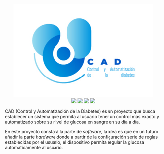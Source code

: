 <p align="center">
  <img src="https://github.com/LexFTW/CAD/blob/master/images/CAD_Logo.jpg" width="450">
  <br />
  <img src="https://img.shields.io/badge/npm-6.4.1-blue" />
  <img src="https://img.shields.io/badge/react_native-0.61.4-green" />
  <img src="https://img.shields.io/badge/react_native_cli-2.0.1-green" />
  <a href="#" alt="GitHub Followers">
    <img src="https://img.shields.io/github/followers/LexFTW?style=social" />
  </a>
</p>

<p>CAD (Control y Automatización de la Diabetes) es un proyecto que busca establecer un sistema que permita al usuario tener un control más exacto y automatizado sobre su nivel de glucosa en sangre en su día a día.

En este proyecto constará la parte de *software*, la idea es que en un futuro añadir la parte *hardware* donde a partir de la configuración serie de reglas establecidas por el usuario, el dispositivo permita regular la glucosa automaticamente al usuario.</p>
